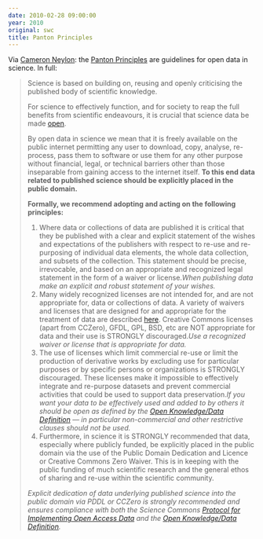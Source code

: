 ```yaml
---
date: 2010-02-28 09:00:00
year: 2010
original: swc
title: Panton Principles
---
```

<p>Via <a href="http://cameronneylon.net/blog/the-panton-principles-finding-agreement-on-the-public-domain-for-published-scientific-data/">Cameron Neylon</a>: the <a href="http://pantonprinciples.org/">Panton Principles</a> are guidelines for open data in science. In full:</p>
<blockquote><p>Science is based on building on, reusing and openly criticising the published body of scientific knowledge.</p>
<p>For science to effectively function, and for society to reap the full benefits from scientific endeavours, it is crucial that science data be made <a href="http://opendefinition.org/">open</a>.</p>
<p>By open data in science we mean that it is freely available on the public internet permitting any user to download, copy, analyse, re-process, pass them to software or use them for any other purpose without financial, legal, or technical barriers other than those inseparable from gaining access to the internet itself. <strong>To this end data related to published science should be explicitly placed in the public domain.</strong></p>
<p><strong>Formally, we recommend adopting and acting on the following principles:</strong></p>
<ol>
<li>Where data or collections of data are published it is critical that they be published with a clear and explicit statement of the wishes and expectations of the publishers with respect to re-use and re-purposing of individual data elements, the whole data collection, and subsets of the collection. This statement should be precise, irrevocable, and based on an appropriate and recognized legal statement in the form of a waiver or license.<em>When publishing data make an explicit and robust statement of your wishes.</em></li>
<li>Many widely recognized licenses are not intended for, and are not appropriate for, data or collections of data. A variety of waivers and licenses that are designed for and appropriate for the treatment of data are described <a href="http://opendefinition.org/licenses#Data">here</a>. Creative Commons licenses (apart from CCZero), GFDL, GPL, BSD, etc are NOT appropriate for data and their use is STRONGLY discouraged.<em>Use a recognized waiver or license that is appropriate for data.</em></li>
<li>The use of licenses which limit commercial re-use or limit the production of derivative works by excluding use for particular purposes or by specific persons or organizations is STRONGLY discouraged. These licenses make it impossible to effectively integrate and re-purpose datasets and prevent commercial activities that could be used to support data preservation.<em>If you want your data to be effectively used and added to by others it should be open as defined by the <a href="http://opendefinition.org/">Open Knowledge/Data Definition</a> &mdash; in particular non-commercial and other restrictive clauses should not be used.</em></li>
<li>Furthermore, in science it is STRONGLY recommended that data, especially where publicly funded, be explicitly placed in the public domain via the use of the Public Domain Dedication and Licence or Creative Commons Zero Waiver. This is in keeping with the public funding of much scientific research and the general ethos of sharing and re-use within the scientific community.</li>
</ol>
<p><em>Explicit dedication of data underlying published science into the public domain via PDDL or CCZero is strongly recommended and ensures compliance with both the Science Commons <a href="http://sciencecommons.org/projects/publishing/open-access-data-protocol/">Protocol for Implementing Open Access Data</a> and the <a href="http://opendefinition.org/">Open Knowledge/Data Definition</a>.</em></p></blockquote>
